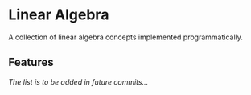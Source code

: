 # Linear Algebra

A collection of linear algebra concepts implemented programmatically.

## Features

*The list is to be added in future commits...*